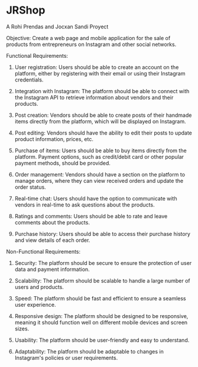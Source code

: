 # JRShop
A Rohi Prendas and Jocxan Sandi Proyect

Objective: Create a web page and mobile application for the sale of products from entrepreneurs on Instagram and other social networks.

Functional Requirements:
1. User registration: Users should be able to create an account on the platform, either by registering with their email or using their Instagram credentials.

2. Integration with Instagram: The platform should be able to connect with the Instagram API to retrieve information about vendors and their products.

3. Post creation: Vendors should be able to create posts of their handmade items directly from the platform, which will be displayed on Instagram.

4. Post editing: Vendors should have the ability to edit their posts to update product information, prices, etc.

5. Purchase of items: Users should be able to buy items directly from the platform. Payment options, such as credit/debit card or other popular payment methods, should be provided.

6. Order management: Vendors should have a section on the platform to manage orders, where they can view received orders and update the order status.

7. Real-time chat: Users should have the option to communicate with vendors in real-time to ask questions about the products.

8. Ratings and comments: Users should be able to rate and leave comments about the products.

9. Purchase history: Users should be able to access their purchase history and view details of each order.

Non-Functional Requirements:
1. Security: The platform should be secure to ensure the protection of user data and payment information.

2. Scalability: The platform should be scalable to handle a large number of users and products.

3. Speed: The platform should be fast and efficient to ensure a seamless user experience.

4. Responsive design: The platform should be designed to be responsive, meaning it should function well on different mobile devices and screen sizes.

5. Usability: The platform should be user-friendly and easy to understand.

6. Adaptability: The platform should be adaptable to changes in Instagram's policies or user requirements.

